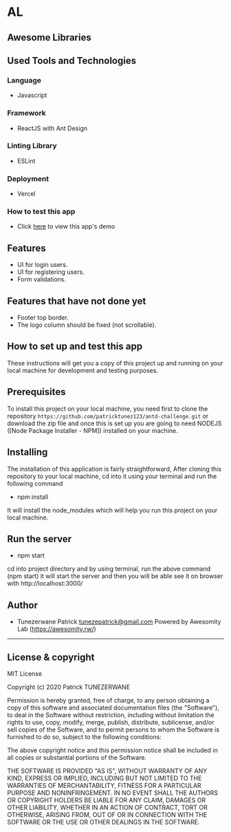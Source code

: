 # AL
Awesome Libraries
-------------------

## Used Tools and Technologies

### Language

- Javascript

### Framework

- ReactJS with Ant Design

### Linting Library

- ESLint

### Deployment

- Vercel

### How to test this app

- Click [here](https://awesome-libraries-k23ogxjkw.vercel.app/) to view this app's demo

## Features

- UI for login users.
- UI for registering users.
- Form validations.

## Features that have not done yet

- Footer top border.
- The logo column should be fixed (not scrollable).

## How to set up and test this app

These instructions will get you a copy of this project up and running on your local machine for development and testing purposes.

## Prerequisites

To install this project on your local machine, you need first to clone the repository ```https://github.com/patricktunez123/antd-challenge.git``` or download the zip file and once this is set up you are going to need NODEJS ([Node Package Installer - NPM]) installed on your machine.

## Installing

The installation of this application is fairly straightforward, After cloning this repository to your local machine, cd into it using your terminal and run the following command

- npm install

It will install the node_modules which will help you run this project on your local machine.

## Run the server

- npm start

cd into project directory and by using terminal, run the above command (npm start) it will start the server and then you will be able see it on browser with http://localhost:3000/

## Author

- Tunezerwane Patrick <tunezepatrick@gmail.com> Powered by Awesomity Lab (https://awesomity.rw/)

---

## License & copyright
MIT License

Copyright (c) 2020 Patrick TUNEZERWANE

Permission is hereby granted, free of charge, to any person obtaining a copy
of this software and associated documentation files (the "Software"), to deal
in the Software without restriction, including without limitation the rights
to use, copy, modify, merge, publish, distribute, sublicense, and/or sell
copies of the Software, and to permit persons to whom the Software is
furnished to do so, subject to the following conditions:

The above copyright notice and this permission notice shall be included in all
copies or substantial portions of the Software.

THE SOFTWARE IS PROVIDED "AS IS", WITHOUT WARRANTY OF ANY KIND, EXPRESS OR
IMPLIED, INCLUDING BUT NOT LIMITED TO THE WARRANTIES OF MERCHANTABILITY,
FITNESS FOR A PARTICULAR PURPOSE AND NONINFRINGEMENT. IN NO EVENT SHALL THE
AUTHORS OR COPYRIGHT HOLDERS BE LIABLE FOR ANY CLAIM, DAMAGES OR OTHER
LIABILITY, WHETHER IN AN ACTION OF CONTRACT, TORT OR OTHERWISE, ARISING FROM,
OUT OF OR IN CONNECTION WITH THE SOFTWARE OR THE USE OR OTHER DEALINGS IN THE
SOFTWARE.